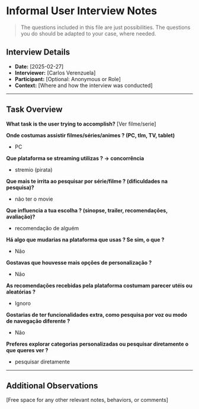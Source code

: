 # Informal User Interview Notes 

> 	The questions included in this file are just possibilities. The questions you do should be adapted to your case, where needed.

## Interview Details 
- **Date:** [2025-02-27] 
- **Interviewer:** [Carlos Verenzuela] 
- **Participant:** [Optional: Anonymous or Role] 
- **Context:** [Where and how the interview was conducted] 
- --- 
## Task Overview 

 **What task is the user trying to accomplish?** 
[Ver filme/serie] 

**Onde costumas assistir filmes/séries/animes ? (PC, tlm, TV, tablet)** 
- PC

**Que plataforma se streaming utilizas ? -> concorrência** 
- stremio (pirata)


**Que mais te irrita ao pesquisar por série/filme ? (dificuldades na pesquisa)?** 
- não ter o movie

**Que influencia a tua escolha ? (sinopse, trailer, recomendações, avaliação)?** 
- recomendação de alguém

**Há algo que mudarias na plataforma que usas ? Se sim, o que ?** 
- Não

**Gostavas que houvesse mais opções de personalização ?** 
- Não

**As recomendações recebidas pela plataforma costumam parecer utéis ou aleatórias ?** 
-  Ignoro

**Gostarias de ter funcionalidades extra, como pesquisa por voz ou modo de navegação diferente ?** 
- Não

**Preferes explorar categorias personalizadas ou pesquisar diretamente o que queres ver ?**
- pesquisar diretamente

--- 
## Additional Observations 
[Free space for any other relevant notes, behaviors, or comments]